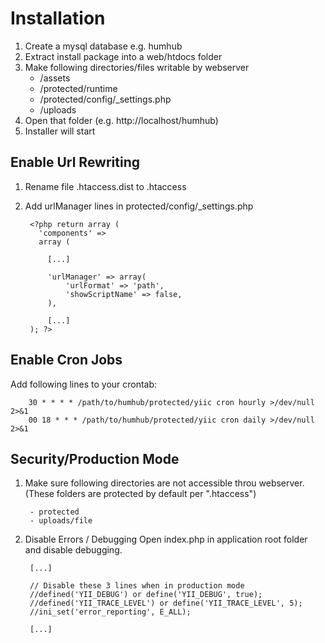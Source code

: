 Installation
============

1. Create a mysql database e.g. humhub
2. Extract install package into a web/htdocs folder 
3. Make following directories/files writable by webserver
    - /assets
    - /protected/runtime
    - /protected/config/_settings.php
    - /uploads
4. Open that folder (e.g. http://localhost/humhub)
5. Installer will start


Enable Url Rewriting
--------------------

1. Rename file .htaccess.dist to .htaccess
2. Add urlManager lines in protected/config/_settings.php

        <?php return array (
          'components' => 
          array (

            [...]

            'urlManager' => array(
                'urlFormat' => 'path',
                'showScriptName' => false,
            ),

            [...]
        ); ?>
        

Enable Cron Jobs
----------------

Add following lines to your crontab:

        30 * * * * /path/to/humhub/protected/yiic cron hourly >/dev/null 2>&1
        00 18 * * * /path/to/humhub/protected/yiic cron daily >/dev/null 2>&1


Security/Production Mode
------------------------

1. Make sure following directories are not accessible throu webserver.
(These folders are protected by default per ".htaccess")

        - protected
        - uploads/file

2. Disable Errors / Debugging Open index.php in application root folder and disable debugging.
    
        [...]

        // Disable these 3 lines when in production mode
        //defined('YII_DEBUG') or define('YII_DEBUG', true);
        //defined('YII_TRACE_LEVEL') or define('YII_TRACE_LEVEL', 5);
        //ini_set('error_reporting', E_ALL);

        [...]